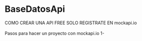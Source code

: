 # BaseDatosApi
COMO CREAR UNA API FREE SOLO REGISTRATE EN mockapi.io
<br></br>
Pasos para hacer un proyecto con mockapi.io
1-
